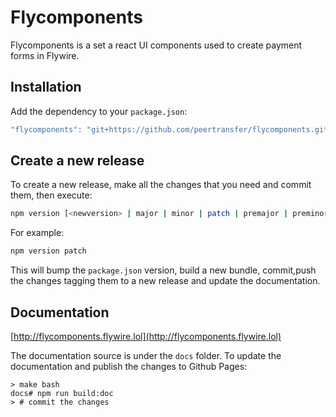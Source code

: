 # Flycomponents

Flycomponents is a set a react UI components used to create payment forms in Flywire.

## Installation

Add the dependency to your `package.json`:

```javascript
"flycomponents": "git+https://github.com/peertransfer/flycomponents.git"
```

## Create a new release

To create a new release, make all the changes that you need and commit them, then execute:

```bash
npm version [<newversion> | major | minor | patch | premajor | preminor | prepatch | prerelease | from-git]
```
For example:

```bash
npm version patch
```
This will bump the `package.json` version, build a new bundle, commit,push the changes tagging them to a new release and update the documentation.

## Documentation

[http://flycomponents.flywire.lol](http://flycomponents.flywire.lol)

The documentation source is under the `docs` folder.
To update the documentation and publish the changes to Github Pages:

```
> make bash
docs# npm run build:doc
> # commit the changes
```
